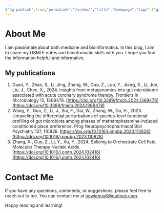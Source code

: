 ```yaml
---
{"dg-publish":true,"permalink":"/index/","title":"Homepage","tags":["gardenEntry"]}
---
```


# About Me
I am passionate about both medicine and bioinformatics. In this blog, I aim to share my USMLE notes and bioinformatic skills with you. I hope you find the information helpful and informative.
## My publications
1. Guan, Y., Zhao, S., Li, Jing, Zhang, W., Guo, Z., Luo, Y., Jiang, X., Li, Jun, Liu, J., Chen, X., 2024. Insights from metagenomics into gut microbiome associated with acute coronary syndrome therapy. Frontiers in Microbiology 15, 1369478. [https://doi.org/10.3389/fmicb.2024.1369478](https://doi.org/10.3389/fmicb.2024.1369478)
2. Wang, Y., Guo, Z., Li, J., Sui, F., Dai, W., Zhang, W., Du, H., 2023. Unraveling the differential perturbations of species-level functional profiling of gut microbiota among phases of methamphetamine-induced conditioned place preference. Prog Neuropsychopharmacol Biol Psychiatry 127, 110828. [https://doi.org/10.1016/j.pnpbp.2023.110828](https://doi.org/10.1016/j.pnpbp.2023.110828)
3. Zhang, X., Guo, Z., Li, Y., Xu, Y., 2024. Splicing to Orchestrate Cell Fate. Molecular Therapy Nucleic Acids. [https://doi.org/10.1016/j.omtn.2024.102416](https://doi.org/10.1016/j.omtn.2024.102416)
# Contact Me
If you have any questions, comments, or suggestions, please feel free to reach out to me. You can contact me at howieguo8@outlook.com.

Happy reading and learning!
